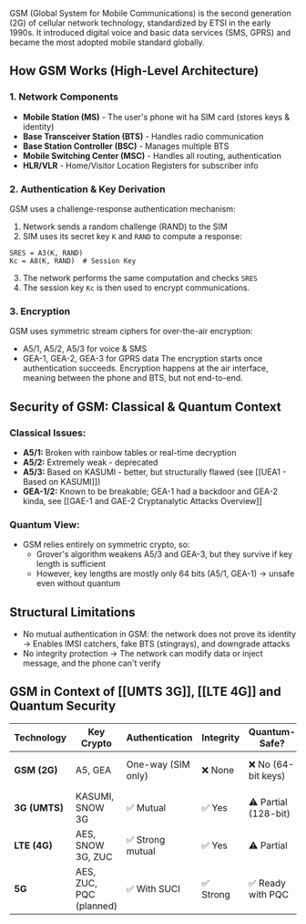 GSM (Global System for Mobile Communications) is the second generation (2G) of cellular network technology, standardized by ETSI in the early 1990s. It introduced digital voice and basic data services (SMS, GPRS) and became the most adopted mobile standard globally.

## How GSM Works (High-Level Architecture)
### 1. Network Components
- **Mobile Station (MS)** - The user's phone wit ha SIM card (stores keys & identity)
- **Base Transceiver Station (BTS)** - Handles radio communication
- **Base Station Controller (BSC)** - Manages multiple BTS
- **Mobile Switching Center (MSC)** - Handles all routing, authentication
- **HLR/VLR** - Home/Visitor Location Registers for subscriber info

### 2. Authentication & Key Derivation
GSM uses a challenge-response authentication mechanism:
1. Network sends a random challenge (RAND) to the SIM
2. SIM uses its secret key `K` and `RAND` to compute a response:
```Keys
SRES = A3(K, RAND)
Kc = A8(K, RAND)  # Session Key
```
3. The network performs the same computation and checks `SRES`
4. The session key `Kc` is then used to encrypt communications.

### 3. Encryption
GSM uses symmetric stream ciphers for over-the-air encryption:
- A5/1, A5/2, A5/3 for voice & SMS
- GEA-1, GEA-2, GEA-3 for GPRS data
The encryption starts once authentication succeeds. Encryption happens at the air interface, meaning between the phone and BTS, but not end-to-end.

## Security of GSM: Classical & Quantum Context
### Classical Issues:
- **A5/1:** Broken with rainbow tables or real-time decryption
- **A5/2:** Extremely weak - deprecated
- **A5/3:** Based on KASUMI - better, but structurally flawed (see [[UEA1 - Based on KASUMI]])
- **GEA-1/2:** Known to be breakable; GEA-1 had a backdoor and GEA-2 kinda, see [[GAE-1 and GAE-2 Cryptanalytic Attacks Overview]]

### Quantum View:
- GSM relies entirely on symmetric crypto, so:
	- Grover's algorithm weakens A5/3 and GEA-3, but they survive if key length is sufficient
	- However, key lengths are mostly only $64$ bits (A5/1, GEA-1) $\rightarrow$ unsafe even without quantum

## Structural Limitations
- No mutual authentication in GSM: the network does not prove its identity $\rightarrow$ Enables IMSI catchers, fake BTS (stingrays), and downgrade attacks
- No integrity protection $\rightarrow$ The network can modify data or inject message, and the phone can't verify

## GSM in Context of [[UMTS 3G]], [[LTE 4G]] and Quantum Security
|Technology|Key Crypto|Authentication|Integrity|Quantum-Safe?|Deployment Status|
|---|---|---|---|---|---|
|**GSM (2G)**|A5, GEA|One-way (SIM only)|❌ None|❌ No (64-bit keys)|Legacy / being retired|
|**3G (UMTS)**|KASUMI, SNOW 3G|✅ Mutual|✅ Yes|⚠️ Partial (128-bit)|Still active in some regions|
|**LTE (4G)**|AES, SNOW 3G, ZUC|✅ Strong mutual|✅ Yes|⚠️ Partial|Widely deployed|
|**5G**|AES, ZUC, PQC (planned)|✅ With SUCI|✅ Strong|✅ Ready with PQC|Growing deployment|
